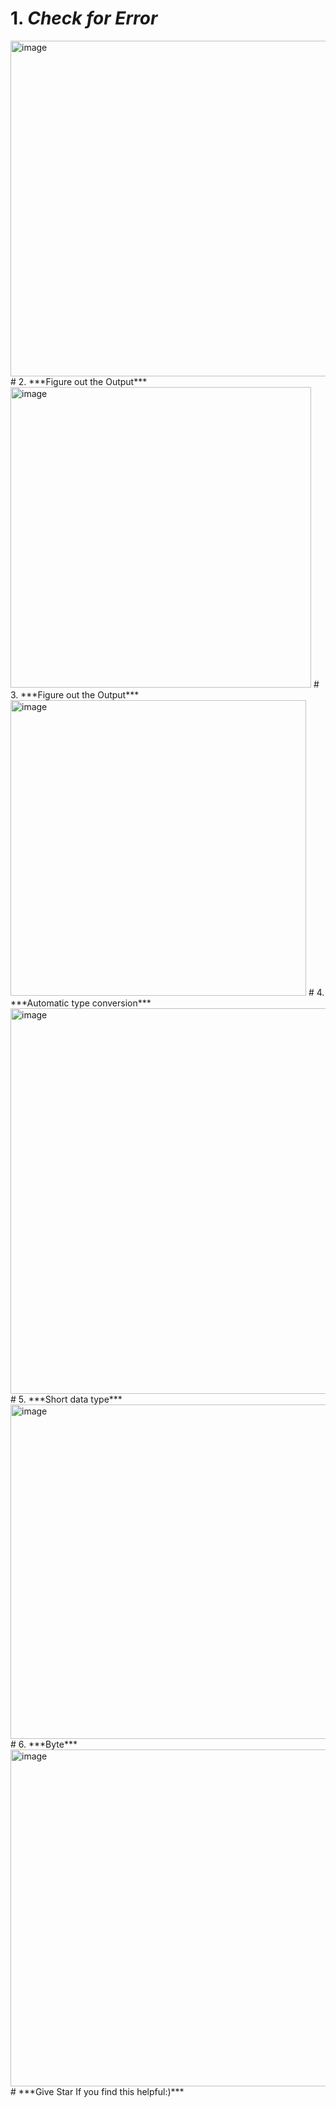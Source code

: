 # 1. ***Check for Error***
<img width="537" alt="image" src="https://user-images.githubusercontent.com/81718623/191788327-f9d042c6-9fd5-4ba8-851c-ae7c1df1f177.png">
# 2. ***Figure out the Output***
<img width="481" alt="image" src="https://user-images.githubusercontent.com/81718623/191788624-9d7026c2-1081-49d6-abe9-904b90fe111d.png">
# 3. ***Figure out the Output***
<img width="473" alt="image" src="https://user-images.githubusercontent.com/81718623/191788925-1ce19b99-a87b-402a-a62d-f8cdb933389b.png">
# 4. ***Automatic type conversion***
<img width="617" alt="image" src="https://user-images.githubusercontent.com/81718623/191789039-8790076f-d7c5-4a7f-9f8a-164c1a3db981.png">
# 5. ***Short data type***
<img width="535" alt="image" src="https://user-images.githubusercontent.com/81718623/191789229-a0670634-7b9e-4cd3-aa2b-4fda20e1fef0.png">
# 6. ***Byte***
<img width="539" alt="image" src="https://user-images.githubusercontent.com/81718623/191789373-609096e3-da5d-4fca-b42d-09f8d3afa23f.png">
# ***Give Star If you find this helpful:)***

